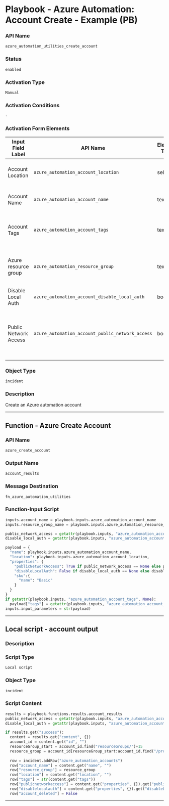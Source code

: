 <!--
    DO NOT MANUALLY EDIT THIS FILE
    THIS FILE IS AUTOMATICALLY GENERATED WITH resilient-sdk codegen
    Generated with resilient-sdk v50.1.262
-->

# Playbook - Azure Automation: Account Create - Example (PB)

### API Name
`azure_automation_utilities_create_account`

### Status
`enabled`

### Activation Type
`Manual`

### Activation Conditions
`-`

### Activation Form Elements
| Input Field Label | API Name | Element Type | Tooltip | Requirement |
| ----------------- | -------- | ------------ | ------- | ----------- |
| Account Location | `azure_automation_account_location` | select | The region the account is in | Always |
| Account Name | `azure_automation_account_name` | text | Azure automation account name | Always |
| Account Tags | `azure_automation_account_tags` | text | dictionary of Azure automation account tags | Optional |
| Azure resource group | `azure_automation_resource_group` | text | The Azure resource group this account should be in | Always |
| Disable Local Auth | `azure_automation_account_disable_local_auth` | boolean | False | Optional |
| Public Network Access | `azure_automation_account_public_network_access` | boolean | Either allow or deny access to public network from account | Optional |

### Object Type
`incident`

### Description
Create an Azure automation account


---
## Function - Azure Create Account

### API Name
`azure_create_account`

### Output Name
`account_results`

### Message Destination
`fn_azure_automation_utilities`

### Function-Input Script
```python
inputs.account_name = playbook.inputs.azure_automation_account_name
inputs.resource_group_name = playbook.inputs.azure_automation_resource_group

public_network_access = getattr(playbook.inputs, "azure_automation_account_public_network_access", True)
disable_local_auth = getattr(playbook.inputs, "azure_automation_account_disable_local_auth", False)

payload = {
  "name": playbook.inputs.azure_automation_account_name,
  "location": playbook.inputs.azure_automation_account_location,
  "properties": {
    "publicNetworkAccess": True if public_network_access == None else public_network_access,
    "disableLocalAuth": False if disable_local_auth == None else disable_local_auth,
    "sku":{
      "name": "Basic"
    }
  }
}
if getattr(playbook.inputs, "azure_automation_account_tags", None):
  payload["tags"] = getattr(playbook.inputs, "azure_automation_account_tags", {})
inputs.input_parameters = str(payload)
```

---

## Local script - account output

### Description


### Script Type
`Local script`

### Object Type
`incident`

### Script Content
```python
results = playbook.functions.results.account_results
public_network_access = getattr(playbook.inputs, "azure_automation_account_public_network_access", True)
disable_local_auth = getattr(playbook.inputs, "azure_automation_account_disable_local_auth", False)

if results.get("success"):
  content = results.get("content", {})
  account_id = content.get("id", "")
  resourceGroup_start = account_id.find("resourceGroups/")+15
  resource_group = account_id[resourceGroup_start:account_id.find("/providers", resourceGroup_start)]
  
  row = incident.addRow("azure_automation_accounts")
  row["account_name"] = content.get("name", "")
  row["resource_group"] = resource_group
  row["location"] = content.get("location", "")
  row["tags"] = str(content.get("tags"))
  row["publicnetworkaccess"] = content.get("properties", {}).get("publicNetworkAccess", None)
  row["disablelocalauth"] = content.get("properties", {}).get("disableLocalAuth", None)
  row["account_deleted"] = False
```

---

